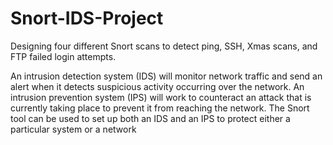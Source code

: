 # Snort-IDS-Project
Designing four different Snort scans to detect ping, SSH, Xmas scans, and FTP failed login attempts.

An intrusion detection system (IDS) will monitor network traffic and send an alert when it detects suspicious activity occurring over the network. An intrusion prevention system (IPS) will work to counteract an attack that is currently taking place to prevent it from reaching the network. The Snort tool can be used to set up both an IDS and an IPS to protect either a particular system or a network  

